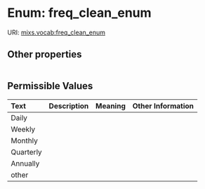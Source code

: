 
# Enum: freq_clean_enum




URI: [mixs.vocab:freq_clean_enum](https://w3id.org/mixs/vocab/freq_clean_enum)


## Other properties

|  |  |  |
| --- | --- | --- |

## Permissible Values

| Text | Description | Meaning | Other Information |
| :--- | :---: | :---: | ---: |
| Daily |  |  |  |
| Weekly |  |  |  |
| Monthly |  |  |  |
| Quarterly |  |  |  |
| Annually |  |  |  |
| other |  |  |  |

